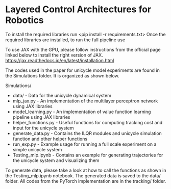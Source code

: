 # Layered Control Architectures for Robotics

To install the required libraries run <pip install -r requirements.txt>
Once the required libraries are installed, to run the full pipeline use <python run_exp.py>

To use JAX with the GPU, please follow instructions from the official page linked below to install the right version of JAX. 
https://jax.readthedocs.io/en/latest/installation.html

The codes used in the paper for unicycle model experiments are found in the Simulations folder. It is organized as shown below.

Simulations/

* data/ - Data for the unicycle dynamical system
* mlp_jax.py - An implementation of the multilayer perceptron network using JAX libraries
* model_learning.py - An implementation of value function learning pipeline using JAX libraries
* helper_functions.py - Useful functions for computing tracking cost and input for the unicycle system
* generate_data.py - Contains the ILQR modules and unicycle simulation function and other helper functions
* run_exp.py - Example usage for running a full scale experiment on a simple unicycle system
* Testing_mlp.ipynb - Contains an example for generating trajectories for the unicycle system and visualizing them

To generate data, please take a look at how to call the functions as shown in the Testing_mlp.ipynb notebook. The generated data is
saved to the data/ folder. All codes from the PyTorch implementation are in the tracking/ folder.



